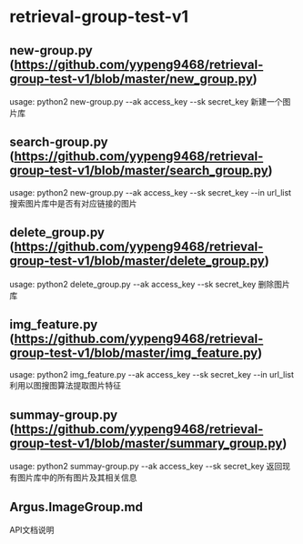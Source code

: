 # retrieval-group-test-v1
## new-group.py (https://github.com/yypeng9468/retrieval-group-test-v1/blob/master/new_group.py)
usage: python2 new-group.py --ak access_key --sk secret_key
新建一个图片库

## search-group.py (https://github.com/yypeng9468/retrieval-group-test-v1/blob/master/search_group.py)
usage: python2 new-group.py --ak access_key --sk secret_key --in url_list
搜索图片库中是否有对应链接的图片

## delete_group.py (https://github.com/yypeng9468/retrieval-group-test-v1/blob/master/delete_group.py)
usage: python2 delete_group.py --ak access_key --sk secret_key
删除图片库

## img_feature.py (https://github.com/yypeng9468/retrieval-group-test-v1/blob/master/img_feature.py)
usage: python2 img_feature.py --ak access_key --sk secret_key --in url_list
利用以图搜图算法提取图片特征

## summay-group.py (https://github.com/yypeng9468/retrieval-group-test-v1/blob/master/summary_group.py)
usage: python2 summay-group.py --ak access_key --sk secret_key
返回现有图片库中的所有图片及其相关信息

## Argus.ImageGroup.md 
API文档说明



